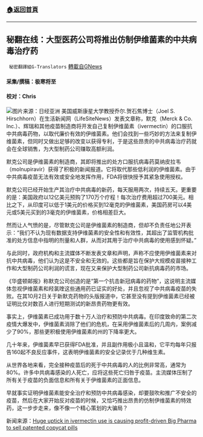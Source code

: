 ###  [:house:返回首頁](https://github.com/ourhimalayas/txt)
---


## 秘翻在线：大型医药公司将推出仿制伊维菌素的中共病毒治疗药
` 秘密翻譯組G-Translators` [轉載自GNews](https://gnews.org/zh-hans/1574730/)

#### 采集/撰稿：极寒将至 

#### 校对：Chris
![](https://assets.gnews.org/wp-content/uploads/2021/10/2020-04-28t000000z_1_210302-111653_dok.jpg)图片来源：日经亚洲
美国威斯康星大学教授乔尔.贺石焦博士（Joel S. Hirschhorn）在生活新闻网（LifeSiteNews）发表文章称，默克（Merck & Co. Inc.）、辉瑞和其他疫苗制造商将开发自己复制伊维菌素（ivermectin）的口服抗中共病毒药物，以取代廉价有效的伊维菌素。他们会找到一些巧妙的方法来复制伊维菌素，但同时又做出足够的改变以获得专利，于是这些昂贵的中共病毒治疗药就会在全球销售，为大型制药公司赚取高额利润。

默克公司是伊维菌素的制造商，其即将推出的处方口服抗病毒药莫纳皮拉韦（molnupiravir）获得了积极的新闻报道。它将取代那些低利润的伊维菌素。由于中共病毒疫苗无法有效或安全地发挥作用，FDA将很快授予其紧急使用授权。

默克公司已经开始生产其治疗中共病毒的新药，每天服用两次，持续五天。更重要的是：美国政府以12亿美元预购了170万个疗程！每次治疗费用超过700美元。相比之下，从印度可以低于1美元的价格买到12毫克的伊维菌素，美国药房可以4美元或5美元买到的3毫克的伊维菌素，价格相差巨大。

然而让人气愤的是，尽管默克公司是伊维菌素的制造商，但却不负责任地公开表示：“我们不认为现有数据支持伊维菌素的安全性和有效性，其超出了监管机构批准的处方信息中指明的剂量和人群，从而对其用于治疗中共病毒的使用感到怀疑。”

与此同时，政府机构和主流媒体不断发表文章和声明，声称不应使用伊维菌素来对抗中共病毒，他们认为这是不安全和无效的。这些都是旨在保护大规模疫苗接种工作和大型制药公司利润的谎言，现在又来保护大型制药公司新抗病毒药的市场。

《华盛顿邮报》称默克公司创造的是“第一个抗击新冠病毒的药物”，这说明主流媒体忽视伊维菌素和羟氯喹这些通用药已证实的好处，并且忽视了中共病毒疫苗的失败。在其10月2日关于新默克药物的头版报道中，它甚至没有提到伊维菌素已经被证明比仅对数百人进行短期测试的新昂贵药物更有效。

事实上，伊维菌素已成功用于数十万人治疗和预防中共病毒。在印度致命的第二次疫情大爆发中，伊维菌素消除了他们的危机，在采用伊维菌素后的几周内，案例减少了90%，那些更积极使用伊维菌素的州的下降率更大。

几十年来，伊维菌素早已获得FDA批准，并且副作用极小且温和，它平均每年只报告160起不良反应事件，这表明伊维菌素的安全记录优于几种维生素。

从世界各地来看，完全接种疫苗后的死于中共病毒的人的比例非常高，通常为80%。许多中共病毒感染的人死亡，应将这些死亡归咎于疫苗。主流媒体压制了所有关于疫苗的负面信息和所有关于伊维菌素的正面信息。

早就事实证明伊维菌素能安全治疗和预防中共病毒感染，却要鼓吹和推广不安全的疫苗，然后在大家开始反对疫苗的时候，又恰巧推出昂贵的仿制伊维菌素的特效药，这一步步走来，像不像一个精心策划的大骗局？

新闻来源：[Huge uptick in ivermectin use is causing profit-driven Big Pharma to sell patented copycat pills](https://www.lifesitenews.com/opinion/massive-ivermectin-use-pushes-big-pharma-to-sell-expensive-pills-for-covid/?utm_source=top_news&amp;utm_campaign=usa)
